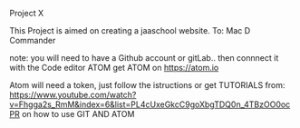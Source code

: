 Project X

This Project is aimed on creating a jaaschool website.
To:
  Mac D
  Commander

note:
  you will need to have a Github account or gitLab..
  then connnect it with the Code editor ATOM
  get ATOM on https://atom.io

  Atom will need a token, just follow the istructions or
  get TUTORIALS from: https://www.youtube.com/watch?v=Fhgga2s_RmM&index=6&list=PL4cUxeGkcC9goXbgTDQ0n_4TBzOO0ocPR
  on how to use GIT AND ATOM
